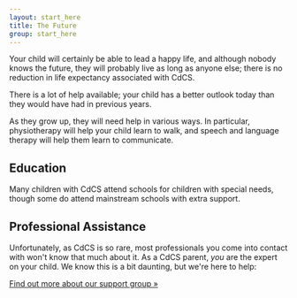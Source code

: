 ```yaml
---
layout: start_here
title: The Future
group: start_here
---
```


Your child will certainly be able to lead a happy life, and although nobody knows the
future, they will probably live as long as anyone else; there is no reduction in life 
expectancy associated with CdCS.

There is a lot of help available; your child has a better outlook today than they would
have had in previous years.

As they grow up, they will need help in various ways. In particular, physiotherapy 
will help your child learn to walk, and speech and language therapy will help them
learn to communicate.

## Education

Many children with CdCS attend schools for children with special needs, though some
do attend mainstream schools with extra support.

## Professional Assistance

Unfortunately, as CdCS is so rare, most professionals you come into contact with 
won't know that much about it. As a CdCS parent, <em>you</em> are the expert
on your child. We know this is a bit daunting, but we're here to help:

<a href='support.html' class='btn btn-primary'>Find out more about our support group &raquo;</a>